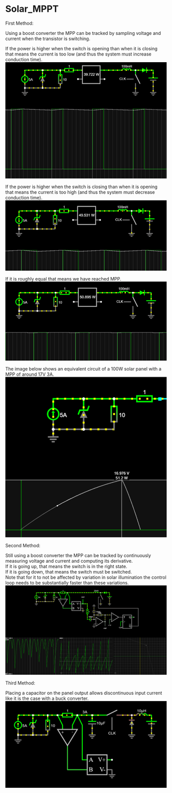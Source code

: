 # Solar_MPPT

First Method:

Using a boost converter the MPP can be tracked by sampling voltage and current when the transistor is switching.  

If the power is higher when the switch is opening than when it is closing that means the current is too low (and thus the system must increase conduction time).  
![current too low image](https://raw.githubusercontent.com/Xaetral/Solar_MPPT/refs/heads/main/low_current.png "Current Too Low")  

If the power is higher when the switch is closing than when it is opening that means the current is too high (and thus the system must decrease conduction time).  
![current too high image](https://raw.githubusercontent.com/Xaetral/Solar_MPPT/refs/heads/main/high_current.png "Current Too High")  

If it is roughly equal that means we have reached MPP.  
![maximum power point image](https://raw.githubusercontent.com/Xaetral/Solar_MPPT/refs/heads/main/max_power_point.png "Maximum Power Point")  

The image below shows an equivalent circuit of a 100W solar panel with a MPP of around 17V 3A.
![solar panel equivalent circuit image](https://raw.githubusercontent.com/Xaetral/Solar_MPPT/refs/heads/main/solar_panel.png "Solar Panel Equivalent Circuit")  

Second Method:

Still using a boost converter the MPP can be tracked by continuously measuring voltage and current and computing its derivative.  
If it is going up, that means the switch is in the right state.  
If it is going down, that means the switch must be switched.  
Note that for it to not be affected by variation in solar illumination the control loop needs to be substantially faster than these variations.  
![derivative mppt image](https://raw.githubusercontent.com/Xaetral/Solar_MPPT/refs/heads/main/derivative.png "Derivative MPPT")  

Third Method:

Placing a capacitor on the panel output allows discontinuous input current like it is the case with a buck converter.
![buck converter mppt image](https://raw.githubusercontent.com/Xaetral/Solar_MPPT/refs/heads/main/buck.png "Buck Converter MPPT")  
